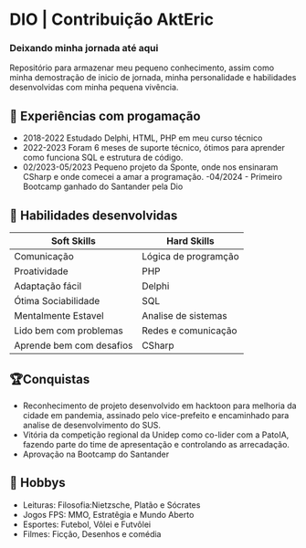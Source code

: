 
# DIO | Contribuição AktEric 
### Deixando minha jornada até aqui 

Repositório para armazenar meu pequeno conhecimento, assim como minha demostração de inicio de jornada, minha personalidade e habilidades desenvolvidas com minha pequena vivência. 

## 📖 Experiências com progamação
- 2018-2022 Estudado Delphi, HTML, PHP em meu curso técnico
- 2022-2023 Foram 6 meses de suporte técnico, ótimos para aprender como funciona SQL e estrutura de código.
- 02/2023-05/2023 Pequeno projeto da Sponte, onde nos ensinaram CSharp e onde comecei a amar a programação.
-04/2024 - Primeiro Bootcamp ganhado do Santander pela Dio

## 🥸 Habilidades desenvolvidas 

|Soft Skills |  Hard Skills |
|------------|--------------|
|Comunicação |Lógica de programção|
|Proatividade|PHP| 
|Adaptação fácil|Delphi|
|Ótima Sociabilidade|SQL|
|Mentalmente Estavel|Analise de sistemas|
|Lido bem com problemas|Redes e comunicação|
|Aprende bem com desafios|CSharp



## 🏆Conquistas
- Reconhecimento de projeto desenvolvido em hacktoon para melhoria da cidade em pandemia, assinado pelo vice-prefeito e encaminhado para analise de desenvolvimento do SUS.
- Vitória da competição regional da Unidep como co-lider com a PatoIA, fazendo parte do time de apresentação e controlando as arrecadação.
- Aprovação na Bootcamp do Santander


## 👾 Hobbys
- Leituras: Filosofia:Nietzsche, Platão e Sócrates
- Jogos FPS: MMO, Estratêgia e Mundo Aberto
- Esportes: Futebol, Vôlei e Futvôlei
- Filmes: Ficção, Desenhos e comédia